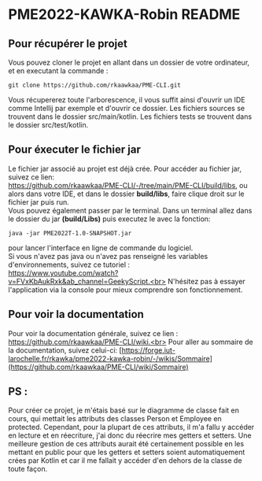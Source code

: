# PME2022-KAWKA-Robin README 



## Pour récupérer le projet 

Vous pouvez cloner le projet en allant dans un dossier de votre ordinateur, et en executant la commande :
```
git clone https://github.com/rkaawkaa/PME-CLI.git
```

Vous récupererez toute l'arborescence, il vous suffit ainsi d'ouvrir un IDE comme Intellij par exemple et d'ouvrir ce dossier. 
Les fichiers sources se trouvent dans le dossier src/main/kotlin.
Les fichiers tests se trouvent dans le dossier src/test/kotlin.



## Pour éxecuter le fichier jar

Le fichier jar associé au projet est déjà crée. Pour accéder au fichier jar, suivez ce lien:<br> https://github.com/rkaawkaa/PME-CLI/-/tree/main/PME-CLI/build/libs, ou alors dans votre IDE, et dans le dossier **build/libs**, faire clique droit sur le fichier jar puis run. <br>Vous pouvez également passer par le terminal. Dans un terminal allez dans le dossier du jar **(build/Libs)**  puis executez le avec la fonction: 
``` 
java -jar PME2022T-1.0-SNAPSHOT.jar 
```
pour lancer l'interface en ligne de commande du logiciel.<br> Si vous n'avez pas java ou n'avez pas renseigné les variables d'environnements, suivez ce tutoriel :<br> https://www.youtube.com/watch?v=FVxKbAukRxk&ab_channel=GeekyScript.<br>
N'hésitez pas à essayer l'application via la console pour mieux comprendre son fonctionnement.

## Pour voir la documentation

Pour voir la documentation générale, suivez ce lien : https://github.com/rkaawkaa/PME-CLI/wiki.<br>
Pour aller au sommaire de la documentation, suivez celui-ci: 
[https://forge.iut-larochelle.fr/rkawka/pme2022-kawka-robin/-/wikis/Sommaire](https://github.com/rkaawkaa/PME-CLI/wiki/Sommaire)


## PS :

Pour créer ce projet, je m'étais basé sur le diagramme de classe fait en cours, qui mettait les attributs des classes Person et Employee en protected. Cependant, pour la plupart de ces attributs, il m'a fallu y accéder en lecture et en réecriture, j'ai donc du réecrire mes getters et setters. Une meilleure gestion de ces attributs aurait été certainement possible en les mettant en public pour que les getters et setters soient automatiquement crées par Kotlin et car il me fallait y accéder d'en dehors de la classe de toute façon.
